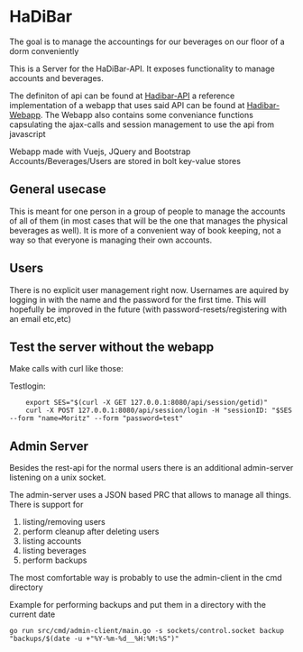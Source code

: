 # HaDiBar #
The goal is to manage the accountings for our beverages on our floor of a dorm conveniently

This is a Server for the HaDiBar-API. It exposes functionality to manage accounts and beverages.

The definiton of api can be found at [Hadibar-API](https://github.com/killingspark/Hadibar-api)
a reference implementation of a webapp that uses said API can be found at [Hadibar-Webapp](https://github.com/killingspark/Hadibar-Webapp).
The Webapp also contains some conveniance functions capsulating the ajax-calls and session management to use the api from javascript 

Webapp made with Vuejs, JQuery and Bootstrap
Accounts/Beverages/Users are stored in bolt key-value stores


## General usecase
This is meant for one person in a group of people to manage the accounts of all of them (in most cases that will be the one that manages the physical beverages as well). It is more of a convenient way of book keeping, not a way so that everyone is managing their own accounts.

## Users ##
There is no explicit user management right now. Usernames are aquired by logging in with the name and the password for the first time.
This will hopefully be improved in the future (with password-resets/registering with an email etc,etc)

## Test the server without the webapp ##
Make calls with curl like those:

Testlogin: 
```
    export SES="$(curl -X GET 127.0.0.1:8080/api/session/getid)"
    curl -X POST 127.0.0.1:8080/api/session/login -H "sessionID: "$SES --form "name=Moritz" --form "password=test"
```

## Admin Server
Besides the rest-api for the normal users there is an additional admin-server listening on a unix socket.

The admin-server uses a JSON based PRC that allows to manage all things. There is support for 
1. listing/removing users
1. perform cleanup after deleting users
1. listing accounts
1. listing beverages
1. perform backups

The most comfortable way is probably to use the admin-client in the cmd directory

Example for performing backups and put them in a directory with the current date

```
go run src/cmd/admin-client/main.go -s sockets/control.socket backup "backups/$(date -u +"%Y-%m-%d__%H:%M:%S")"
```
